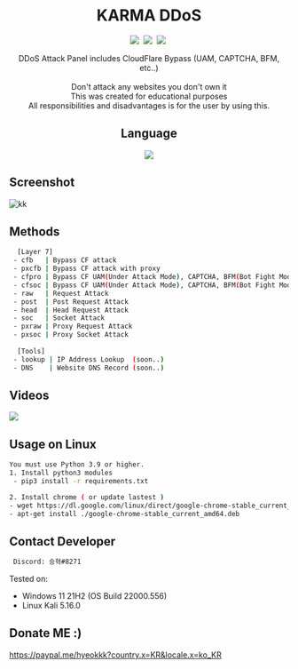 <div align=center>
 
# KARMA DDoS
 <p>
 <img src=https://img.shields.io/github/stars/HyukIsBack/KARMA-DDoS?color=%23DF0067&style=for-the-badge/>&nbsp;
 <img src=https://img.shields.io/github/forks/HyukIsBack/KARMA-DDoS?color=%239999FF&style=for-the-badge/>&nbsp;
 <img src=https://img.shields.io/github/license/HyukIsBack/KARMA-DDoS?color=%23E8E8E8&style=for-the-badge/>&nbsp;
 
</p>
 DDoS Attack Panel includes CloudFlare Bypass (UAM, CAPTCHA, BFM, etc..)<br/><br/>
 Don't attack any websites you don't own it<br/>
 This was created for educational purposes<br/>
 All responsibilities and disadvantages is for the user by using this.
 
 

## Language</br>

 <img src="https://img.shields.io/badge/Python-FFDD00?style=for-the-badge&logo=python&logoColor=blue"/></br>
</div>

## Screenshot
![kk](https://user-images.githubusercontent.com/87601386/161046871-fa69a88b-71c0-441f-8f28-ddcf562c1810.png)

## Methods
```sh
  [Layer 7]
 - cfb   | Bypass CF attack
 - pxcfb | Bypass CF attack with proxy
 - cfpro | Bypass CF UAM(Under Attack Mode), CAPTCHA, BFM(Bot Fight Mode) etc.. (request)
 - cfsoc | Bypass CF UAM(Under Attack Mode), CAPTCHA, BFM(Bot Fight Mode) etc.. (socket)
 - raw   | Request Attack
 - post  | Post Request Attack
 - head  | Head Request Attack
 - soc   | Socket Attack
 - pxraw | Proxy Request Attack
 - pxsoc | Proxy Socket Attack
 
  [Tools]
 - lookup | IP Address Lookup  (soon..)
 - DNS    | Website DNS Record (soon..)
```

## Videos
[![](https://user-images.githubusercontent.com/87601386/161339371-b6dfaa8f-1cf2-41d1-85c1-d82cdd98def1.png)](https://www.youtube.com/watch?v=MPKdfhPeLeE)

## Usage on Linux
```sh
You must use Python 3.9 or higher.
1. Install python3 modules
 - pip3 install -r requirements.txt

2. Install chrome ( or update lastest )
- wget https://dl.google.com/linux/direct/google-chrome-stable_current_amd64.deb
- apt-get install ./google-chrome-stable_current_amd64.deb
```

## Contact Developer
```sh
 Discord: 승혁#8271
```

Tested on:<br/>
 - Windows 11 21H2 (OS Build 22000.556)
 - Linux Kali 5.16.0

## Donate ME :)
 https://paypal.me/hyeokkk?country.x=KR&locale.x=ko_KR
 
